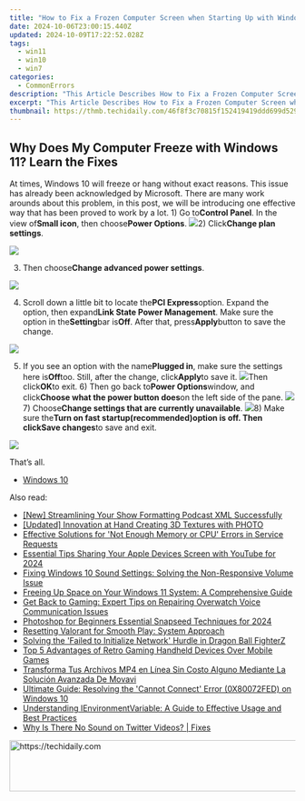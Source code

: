 ```yaml
---
title: "How to Fix a Frozen Computer Screen when Starting Up with Windows 11: A Step-by-Step Guide"
date: 2024-10-06T23:00:15.440Z
updated: 2024-10-09T17:22:52.028Z
tags:
  - win11
  - win10
  - win7
categories:
  - CommonErrors
description: "This Article Describes How to Fix a Frozen Computer Screen when Starting Up with Windows 11: A Step-by-Step Guide"
excerpt: "This Article Describes How to Fix a Frozen Computer Screen when Starting Up with Windows 11: A Step-by-Step Guide"
thumbnail: https://thmb.techidaily.com/46f8f3c70815f152419419ddd699d5297d1d12c7e29c16f1ef4c1543e402a7a3.jpg
---
```


## Why Does My Computer Freeze with Windows 11? Learn the Fixes

At times, Windows 10 will freeze or hang without exact reasons. This issue has already been acknowledged by Microsoft. There are many work arounds about this problem, in this post, we will be introducing one effective way that has been proved to work by a lot. 1) Go to**Control Panel**. In the view of**Small icon**, then choose**Power Options**. ![](https://images.drivereasy.com/wp-content/uploads/2016/10/power-options.jpg)2) Click**Change plan settings**.

![](https://images.drivereasy.com/wp-content/uploads/2016/10/change-plan-settings.jpg)

3) Then choose**Change advanced power settings**.

![](https://images.drivereasy.com/wp-content/uploads/2016/10/change-advanced-power-settings-600x446.jpg)

4) Scroll down a little bit to locate the**PCI Express**option. Expand the option, then expand**Link State Power Management**. Make sure the option in the**Setting**bar is**Off**. After that, press**Apply**button to save the change.

![](https://images.drivereasy.com/wp-content/uploads/2016/10/link-state-power-management.jpg)

5) If you see an option with the name**Plugged in**, make sure the settings here is**Off**too. Still, after the change, click**Apply**to save it. ![](https://images.drivereasy.com/wp-content/uploads/2016/10/off-plugged-in-pci-express.jpg)Then click**OK**to exit. 6) Then go back to**Power Options**window, and click**Choose what the power button does**on the left side of the pane. ![](https://images.drivereasy.com/wp-content/uploads/2016/10/choose-what-the-power-button-does-600x451.jpg)7) Choose**Change settings that are currently unavailable**. ![](https://images.drivereasy.com/wp-content/uploads/2016/10/change-settings-that-are-currently-unavailable.jpg)8) Make sure the**Turn on fast startup(recommended)**option is off. Then click**Save changes**to save and exit.

![](https://images.drivereasy.com/wp-content/uploads/2016/10/img_57fdf5c9b248d-600x450.jpg)

That’s all.

* [Windows 10](https://tools.techidaily.com/drivereasy/download/)

<ins class="adsbygoogle"
     style="display:block"
     data-ad-format="autorelaxed"
     data-ad-client="ca-pub-7571918770474297"
     data-ad-slot="1223367746"></ins>

<ins class="adsbygoogle"
     style="display:block"
     data-ad-client="ca-pub-7571918770474297"
     data-ad-slot="8358498916"
     data-ad-format="auto"
     data-full-width-responsive="true"></ins>

<span class="atpl-alsoreadstyle">Also read:</span>
<div><ul>
<li><a href="https://some-approaches.techidaily.com/new-streamlining-your-show-formatting-podcast-xml-successfully/"><u>[New] Streamlining Your Show Formatting Podcast XML Successfully</u></a></li>
<li><a href="https://some-techniques.techidaily.com/updated-innovation-at-hand-creating-3d-textures-with-photo/"><u>[Updated] Innovation at Hand Creating 3D Textures with PHOTO</u></a></li>
<li><a href="https://win-howtos.techidaily.com/effective-solutions-for-not-enough-memory-or-cpu-errors-in-service-requests/"><u>Effective Solutions for 'Not Enough Memory or CPU' Errors in Service Requests</u></a></li>
<li><a href="https://youtube-videos.techidaily.com/essential-tips-sharing-your-apple-devices-screen-with-youtube-for-2024/"><u>Essential Tips Sharing Your Apple Devices Screen with YouTube for 2024</u></a></li>
<li><a href="https://win-howtos.techidaily.com/fixing-windows-10-sound-settings-solving-the-non-responsive-volume-issue/"><u>Fixing Windows 10 Sound Settings: Solving the Non-Responsive Volume Issue</u></a></li>
<li><a href="https://win-forum.techidaily.com/freeing-up-space-on-your-windows-11-system-a-comprehensive-guide/"><u>Freeing Up Space on Your Windows 11 System: A Comprehensive Guide</u></a></li>
<li><a href="https://win-howtos.techidaily.com/get-back-to-gaming-expert-tips-on-repairing-overwatch-voice-communication-issues/"><u>Get Back to Gaming: Expert Tips on Repairing Overwatch Voice Communication Issues</u></a></li>
<li><a href="https://extra-guidance.techidaily.com/photoshop-for-beginners-essential-snapseed-techniques-for-2024/"><u>Photoshop for Beginners Essential Snapseed Techniques for 2024</u></a></li>
<li><a href="https://win-howtos.techidaily.com/resetting-valorant-for-smooth-play-system-approach/"><u>Resetting Valorant for Smooth Play: System Approach</u></a></li>
<li><a href="https://win-howtos.techidaily.com/solving-the-failed-to-initialize-network-hurdle-in-dragon-ball-fighterz/"><u>Solving the 'Failed to Initialize Network' Hurdle in Dragon Ball FighterZ</u></a></li>
<li><a href="https://buynow-tips.techidaily.com/top-5-advantages-of-retro-gaming-handheld-devices-over-mobile-games/"><u>Top 5 Advantages of Retro Gaming Handheld Devices Over Mobile Games</u></a></li>
<li><a href="https://some-approaches.techidaily.com/transforma-tus-archivos-mp4-en-linea-sin-costo-alguno-mediante-la-solucion-avanzada-de-movavi/"><u>Transforma Tus Archivos MP4 en Línea Sin Costo Alguno Mediante La Solución Avanzada De Movavi</u></a></li>
<li><a href="https://win-howtos.techidaily.com/ultimate-guide-resolving-the-cannot-connect-error-0x80072fed-on-windows-10/"><u>Ultimate Guide: Resolving the 'Cannot Connect' Error (0X80072FED) on Windows 10</u></a></li>
<li><a href="https://fox-sure.techidaily.com/understanding-ienvironmentvariable-a-guide-to-effective-usage-and-best-practices/"><u>Understanding IEnvironmentVariable: A Guide to Effective Usage and Best Practices</u></a></li>
<li><a href="https://twitter-videos.techidaily.com/why-is-there-no-sound-on-twitter-videos-fixes/"><u>Why Is There No Sound on Twitter Videos? | Fixes</u></a></li>
</ul></div>

<!-- affiliate ads begin -->
<a href="https://ephamedtechinc.pxf.io/c/5597632/2136618/26400" target="_top" id="2136618">
  <img src="//a.impactradius-go.com/display-ad/26400-2136618" border="0" alt="https://techidaily.com" width="728" height="90"/>
</a>
<img height="0" width="0" src="https://ephamedtechinc.pxf.io/i/5597632/2136618/26400" style="position:absolute;visibility:hidden;" border="0" />
<!-- affiliate ads end -->


